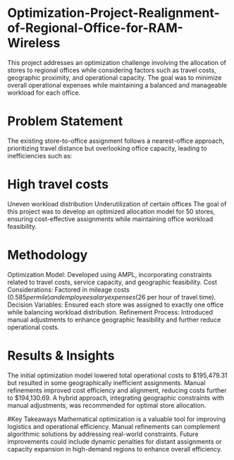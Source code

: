 # Optimization-Project-Realignment-of-Regional-Office-for-RAM-Wireless

This project addresses an optimization challenge involving the allocation of stores to regional offices while considering factors such as travel costs, geographic proximity, and operational capacity. The goal was to minimize overall operational expenses while maintaining a balanced and manageable workload for each office.

# Problem Statement
The existing store-to-office assignment follows a nearest-office approach, prioritizing travel distance but overlooking office capacity, leading to inefficiencies such as:

# High travel costs
Uneven workload distribution
Underutilization of certain offices
The goal of this project was to develop an optimized allocation model for 50 stores, ensuring cost-effective assignments while maintaining office workload feasibility.

# Methodology
Optimization Model: Developed using AMPL, incorporating constraints related to travel costs, service capacity, and geographic feasibility.
Cost Considerations: Factored in mileage costs ($0.585 per mile) and employee salary expenses ($26 per hour of travel time).
Decision Variables: Ensured each store was assigned to exactly one office while balancing workload distribution.
Refinement Process: Introduced manual adjustments to enhance geographic feasibility and further reduce operational costs.

# Results & Insights
The initial optimization model lowered total operational costs to $195,479.31 but resulted in some geographically inefficient assignments.
Manual refinements improved cost efficiency and alignment, reducing costs further to $194,130.69.
A hybrid approach, integrating geographic constraints with manual adjustments, was recommended for optimal store allocation.

#Key Takeaways
Mathematical optimization is a valuable tool for improving logistics and operational efficiency.
Manual refinements can complement algorithmic solutions by addressing real-world constraints.
Future improvements could include dynamic penalties for distant assignments or capacity expansion in high-demand regions to enhance overall efficiency.

